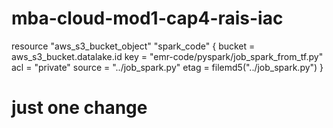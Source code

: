 # mba-cloud-mod1-cap4-rais-iac
resource "aws_s3_bucket_object" "spark_code" {
  bucket = aws_s3_bucket.datalake.id
  key    = "emr-code/pyspark/job_spark_from_tf.py"
  acl    = "private"
  source = "../job_spark.py"
  etag   = filemd5("../job_spark.py")
}

# just one change